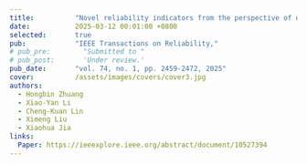 ```yaml
---
title:          "Novel reliability indicators from the perspective of data center networks"
date:           2025-03-12 00:01:00 +0800
selected:       true
pub:            "IEEE Transactions on Reliability,"
# pub_pre:        "Submitted to "
# pub_post:       'Under review.'
pub_date:       "vol. 74, no. 1, pp. 2459-2472, 2025"
cover:          /assets/images/covers/cover3.jpg
authors:
  - Hongbin Zhuang
  - Xiao-Yan Li
  - Cheng-Kuan Lin
  - Ximeng Liu
  - Xiaohua Jia
links:
  Paper: https://ieeexplore.ieee.org/abstract/document/10527394
---
```

